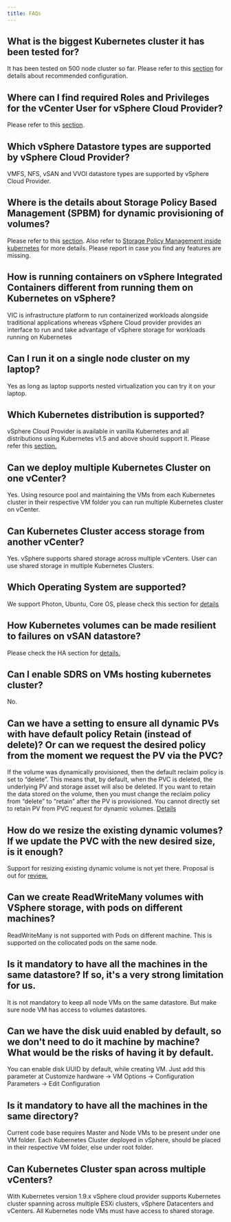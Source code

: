 ```yaml
---
title: FAQs
---
```


## What is the biggest Kubernetes cluster it has been tested for?
It has been tested on 500 node cluster so far. Please refer to this [section](/vsphere-storage-for-kubernetes/documentation/largescaledeployment.html) for details about recommended configuration.


## Where can I find required Roles and Privileges for the vCenter User for vSphere Cloud Provider?
 Please refer to this [section](/vsphere-storage-for-kubernetes/documentation/existing.html#create-roles-add-privileges-to-roles-and-assign-them-to-the-vsphere-cloud-provider-user-and-vsphere-entities).


## Which vSphere Datastore types are supported by vSphere Cloud Provider?
VMFS, NFS, vSAN and VVOl datastore types are supported by vSphere Cloud Provider.

## Where is the details about Storage Policy Based Management (SPBM) for dynamic provisioning of volumes?
Please refer to this [section](/vsphere-storage-for-kubernetes/documentation/policy-based-mgmt.html). 
Also refer to [Storage Policy Management inside kubernetes](https://github.com/kubernetes/examples/blob/master/staging/volumes/vsphere/README.md#storage-policy-management-inside-kubernetes) for more details.
Please report in case you find any features are missing.


## How is running containers on vSphere Integrated Containers different from running them on Kubernetes on vSphere?
VIC is infrastructure platform to run containerized workloads alongside traditional applications whereas vSphere Cloud provider provides an interface to run and take advantage of vSphere storage for workloads running on Kubernetes

## Can I run it on a single node cluster on my laptop?
Yes as long as laptop supports nested virtualization you can try it on your laptop.

## Which Kubernetes distribution is supported?
vSphere Cloud Provider is available in vanilla Kubernetes and all distributions using Kubernetes v1.5 and above should support it. Please refer this [section.](/vsphere-storage-for-kubernetes/documentation/prereq.html)

## Can we deploy multiple Kubernetes Cluster on one vCenter?
Yes. Using resource pool and maintaining the VMs from each Kubernetes cluster in their respective VM folder you can run multiple Kubernetes cluster on vCenter.


## Can Kubernetes Cluster access storage from another vCenter?
Yes. vSphere supports shared storage across multiple vCenters. User can use shared storage in multiple Kubernetes Clusters.

## Which Operating System are supported?
We support Photon, Ubuntu, Core OS, please check this section for [details](/vsphere-storage-for-kubernetes/documentation/prereq.html)


## How Kubernetes volumes can be made resilient to failures on vSAN datastore?
Please check the HA section for [details.](/vsphere-storage-for-kubernetes/documentation/ha.html)

## Can I enable SDRS on VMs hosting kubernetes cluster?
No.

## Can we have a setting to ensure all dynamic PVs with have default policy Retain (instead of delete)? Or can we request the desired policy from the moment we request the PV via the PVC?
If the volume was dynamically provisioned, then the default reclaim policy is set to “delete”.  This means that, by default, when the PVC is deleted, the underlying PV and storage asset will also be deleted.
If you want to retain the data stored on the volume, then you must change the reclaim policy from “delete” to “retain” after the PV is provisioned. You cannot directly set to retain PV from PVC request for dynamic volumes. [Details](https://kubernetes.io/docs/tasks/administer-cluster/change-pv-reclaim-policy/)

## How do we resize the existing dynamic volumes? If we update the PVC with the new desired size, is it enough?
Support for resizing existing dynamic volume is not yet there.
Proposal is out for [review.](https://github.com/gnufied/community/blob/91b41028182a5291b4eccbf88f8065f66b2b7eed/contributors/design-proposals/grow-volume-size.md)

## Can we create ReadWriteMany volumes with VSphere storage, with pods on different machines?
ReadWriteMany is not supported with Pods on different machine. This is supported on the collocated pods on the same node.

## Is it mandatory to have all the machines in the same datastore? If so, it's a very strong limitation for us.
It is not mandatory to keep all node VMs on the same datastore.  But make sure node VM has access to volumes datastores.


## Can we have the disk uuid enabled by default, so we don't need to do it machine by machine? What would be the risks of having it by default.
You can enable disk UUID by default, while creating VM. Just add this parameter at
Customize hardware -> VM Options -> Configuration Parameters -> Edit Configuration

## Is it mandatory to have all the machines in the same directory?
Current code base requires Master and Node VMs to be present under one VM folder. Each Kubernetes Cluster deployed in vSphere, should be placed in their respective VM folder, else under root folder.


## Can Kubernetes Cluster span across multiple vCenters?
With Kubernetes version 1.9.x vSphere cloud provider supports Kubernetes cluster spanning across multiple ESXi clusters, vSphere Datacenters and vCenters. All Kubernetes node VMs must have access to shared storage.
